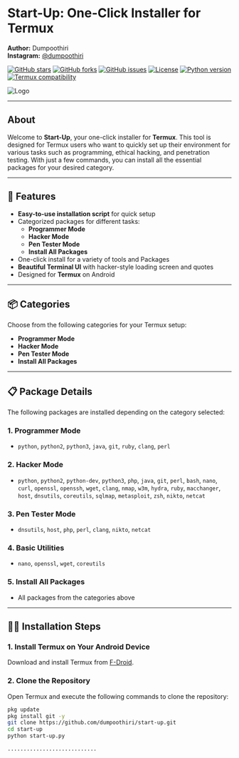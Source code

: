 # Start-Up: One-Click Installer for Termux

**Author:** Dumpoothiri  
**Instagram:** [@dumpoothiri](https://www.instagram.com/dumpoothiri)

[![GitHub stars](https://img.shields.io/github/stars/dumpoothiri/start-up?style=social)](https://github.com/dumpoothiri/start-up/stargazers)
[![GitHub forks](https://img.shields.io/github/forks/dumpoothiri/start-up?style=social)](https://github.com/dumpoothiri/start-up/network)
[![GitHub issues](https://img.shields.io/github/issues/dumpoothiri/start-up)](https://github.com/dumpoothiri/start-up/issues)
[![License](https://img.shields.io/github/license/dumpoothiri/start-up)](https://github.com/dumpoothiri/start-up/blob/main/LICENSE)
[![Python version](https://img.shields.io/badge/python-3.8%2B-blue.svg)](https://www.python.org/downloads/release/python-380/)
[![Termux compatibility](https://img.shields.io/badge/Termux-✔️-green.svg)](https://termux.com)

![Logo](https://i.ibb.co/vX2dwyr/Picsart-25-01-26-11-24-10-968.png)

---

## About

Welcome to **Start-Up**, your one-click installer for **Termux**. This tool is designed for Termux users who want to quickly set up their environment for various tasks such as programming, ethical hacking, and penetration testing. With just a few commands, you can install all the essential packages for your desired category.

---

## 🚀 Features
- **Easy-to-use installation script** for quick setup
- Categorized packages for different tasks:
  - **Programmer Mode**
  - **Hacker Mode**
  - **Pen Tester Mode**
  - **Install All Packages**
- One-click install for a variety of tools and Packages
- **Beautiful Terminal UI** with hacker-style loading screen and quotes
- Designed for **Termux** on Android

---

## 📦 Categories

Choose from the following categories for your Termux setup:

- **Programmer Mode**
- **Hacker Mode**
- **Pen Tester Mode**
- **Install All Packages**

---

## 📋 Package Details

The following packages are installed depending on the category selected:

### 1. **Programmer Mode**
   - `python`, `python2`, `python3`, `java`, `git`, `ruby`, `clang`, `perl`

### 2. **Hacker Mode**
   - `python`, `python2`, `python-dev`, `python3`, `php`, `java`, `git`, `perl`, `bash`, `nano`, `curl`, `openssl`, `openssh`, `wget`, `clang`, `nmap`, `w3m`, `hydra`, `ruby`, `macchanger`, `host`, `dnsutils`, `coreutils`, `sqlmap`, `metasploit`, `zsh`, `nikto`, `netcat`

### 3. **Pen Tester Mode**
   - `dnsutils`, `host`, `php`, `perl`, `clang`, `nikto`, `netcat`

### 4. **Basic Utilities**
   - `nano`, `openssl`, `wget`, `coreutils`

### 5. **Install All Packages**
   - All packages from the categories above

---

## 🧑‍💻 Installation Steps

### 1. **Install Termux on Your Android Device**  
   Download and install Termux from [F-Droid](https://f-droid.org/packages/com.termux/).

### 2. **Clone the Repository**  
   Open Termux and execute the following commands to clone the repository:
   ```bash
   pkg update
   pkg install git -y
   git clone https://github.com/dumpoothiri/start-up.git
   cd start-up
   python start-up.py
   
   ............................
   
